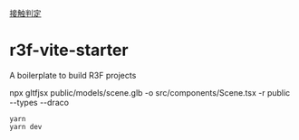 [接触判定](https://note.com/hyoune_note/n/n211d71ecf44c?magazine_key=m869175e29582)


# r3f-vite-starter
A boilerplate to build R3F projects

npx gltfjsx public/models/scene.glb -o src/components/Scene.tsx -r public --types --draco


```
yarn
yarn dev

```

